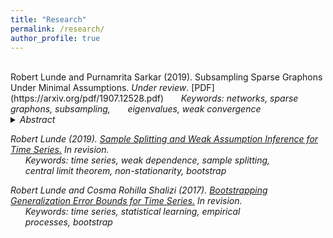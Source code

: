 ```yaml
---
title: "Research"
permalink: /research/
author_profile: true
---
```

<br>
Robert Lunde and Purnamrita Sarkar (2019). Subsampling Sparse Graphons Under Minimal Assumptions. <i>Under review</i>. [PDF](https://arxiv.org/pdf/1907.12528.pdf)    
&nbsp;&nbsp;&nbsp;&nbsp;&nbsp; <i>Keywords: networks, sparse graphons, subsampling,  
&nbsp;&nbsp;&nbsp;&nbsp;&nbsp; eigenvalues, weak convergence  
&nbsp;&nbsp;
<details>
<summary>
Abstract
</summary>
<p> We establish a general theory for subsampling network data
generated by the sparse graphon model. In contrast to previous work for
networks, we demonstrate validity under minimal assumptions; the main
requirement is weak convergence of the functional of interest. We study
the properties of two procedures: vertex subsampling and
p-subsampling.
For the first, we prove validity under the mild condition that the number of subsampled vertices is o(n). For the second, we establish validity
under analogous conditions on the expected subsample size. For both procedures, we also establish conditions under which uniform validity holds.
Furthermore, under appropriate sparsity conditions, we derive limiting distributions for the nonzero eigenvalues of the adjacency matrix of a low rank
sparse graphon. Our weak convergence result immediately yields the validity of subsampling for the nonzero eigenvalues under suitable assumptions.</details>


Robert Lunde (2019). [Sample Splitting and Weak Assumption Inference for Time Series.](https://arxiv.org/abs/1902.07425)  <i>In revision</i>.  
  &nbsp;&nbsp;&nbsp;&nbsp;&nbsp; <i>Keywords: time series, weak dependence, sample splitting,  
  &nbsp;&nbsp;&nbsp;&nbsp;&nbsp; central limit theorem, non-stationarity, bootstrap

Robert Lunde and Cosma Rohilla Shalizi (2017). [Bootstrapping Generalization Error Bounds for Time Series.](https://arxiv.org/abs/1711.02834)  <i>In revision</i>.  
  &nbsp;&nbsp;&nbsp;&nbsp;&nbsp; <i>Keywords: time series, statistical learning, empirical     
  &nbsp;&nbsp;&nbsp;&nbsp;&nbsp; processes, bootstrap



